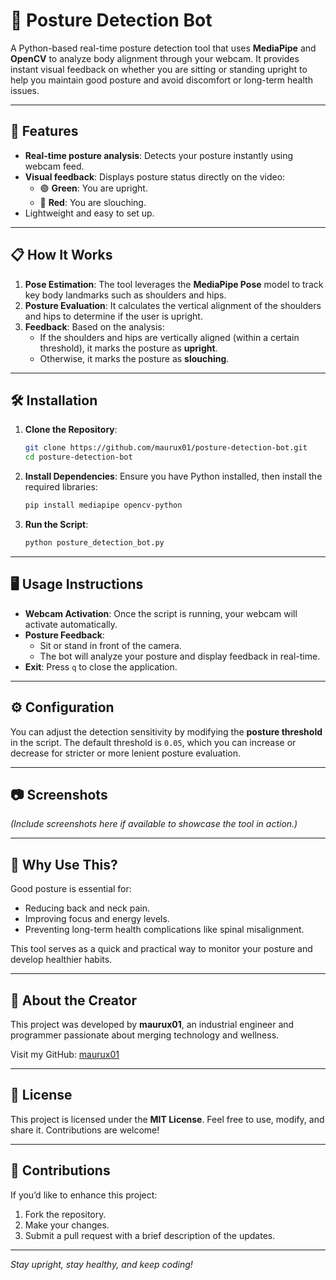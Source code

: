 

# 📏 Posture Detection Bot

A Python-based real-time posture detection tool that uses **MediaPipe** and **OpenCV** to analyze body alignment through your webcam. It provides instant visual feedback on whether you are sitting or standing upright to help you maintain good posture and avoid discomfort or long-term health issues.

---

## 🚀 Features
- **Real-time posture analysis**: Detects your posture instantly using webcam feed.
- **Visual feedback**: Displays posture status directly on the video:
  - 🟢 **Green**: You are upright.
  - 🔴 **Red**: You are slouching.
- Lightweight and easy to set up.

---

## 📋 How It Works
1. **Pose Estimation**: The tool leverages the **MediaPipe Pose** model to track key body landmarks such as shoulders and hips.
2. **Posture Evaluation**: It calculates the vertical alignment of the shoulders and hips to determine if the user is upright.
3. **Feedback**: Based on the analysis:
   - If the shoulders and hips are vertically aligned (within a certain threshold), it marks the posture as **upright**.
   - Otherwise, it marks the posture as **slouching**.

---

## 🛠️ Installation

1. **Clone the Repository**:
   ```bash
   git clone https://github.com/maurux01/posture-detection-bot.git
   cd posture-detection-bot
   ```

2. **Install Dependencies**:
   Ensure you have Python installed, then install the required libraries:
   ```bash
   pip install mediapipe opencv-python
   ```

3. **Run the Script**:
   ```bash
   python posture_detection_bot.py
   ```

---

## 🖥️ Usage Instructions

- **Webcam Activation**: Once the script is running, your webcam will activate automatically.
- **Posture Feedback**:
  - Sit or stand in front of the camera.
  - The bot will analyze your posture and display feedback in real-time.
- **Exit**: Press `q` to close the application.

---

## ⚙️ Configuration

You can adjust the detection sensitivity by modifying the **posture threshold** in the script. The default threshold is `0.05`, which you can increase or decrease for stricter or more lenient posture evaluation.

---

## 📷 Screenshots
*(Include screenshots here if available to showcase the tool in action.)*

---

## 🤔 Why Use This?

Good posture is essential for:
- Reducing back and neck pain.
- Improving focus and energy levels.
- Preventing long-term health complications like spinal misalignment.

This tool serves as a quick and practical way to monitor your posture and develop healthier habits.

---

## 👤 About the Creator

This project was developed by **maurux01**, an industrial engineer and programmer passionate about merging technology and wellness.  

Visit my GitHub: [maurux01](https://github.com/maurux01)

---

## 📜 License

This project is licensed under the **MIT License**. Feel free to use, modify, and share it. Contributions are welcome!

---

## 🤝 Contributions

If you’d like to enhance this project:
1. Fork the repository.
2. Make your changes.
3. Submit a pull request with a brief description of the updates.

---

*Stay upright, stay healthy, and keep coding!*
```


